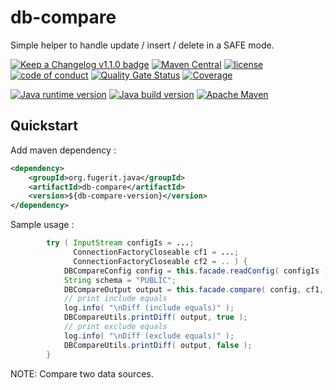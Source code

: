 # db-compare

Simple helper to handle update / insert / delete in a SAFE mode.

[![Keep a Changelog v1.1.0 badge](https://img.shields.io/badge/changelog-Keep%20a%20Changelog%20v1.1.0-%23E05735)](https://github.com/fugerit-org/db-compare/blob/master/CHANGELOG.md) 
[![Maven Central](https://img.shields.io/maven-central/v/org.fugerit.java/db-compare.svg)](https://mvnrepository.com/artifact/org.fugerit.java/db-compare)
[![license](https://img.shields.io/badge/License-Apache%20License%202.0-teal.svg)](https://opensource.org/licenses/Apache-2.0)
[![code of conduct](https://img.shields.io/badge/conduct-Contributor%20Covenant-purple.svg)](https://github.com/fugerit-org/fj-universe/blob/main/CODE_OF_CONDUCT.md)
[![Quality Gate Status](https://sonarcloud.io/api/project_badges/measure?project=fugerit-org_db-compare&metric=alert_status)](https://sonarcloud.io/summary/new_code?id=fugerit-org_db-compare)
[![Coverage](https://sonarcloud.io/api/project_badges/measure?project=fugerit-org_db-compare&metric=coverage)](https://sonarcloud.io/summary/new_code?id=fugerit-org_db-compare)

[![Java runtime version](https://img.shields.io/badge/run%20on-java%2011+-%23113366.svg?style=for-the-badge&logo=openjdk&logoColor=white)](https://universe.fugerit.org/src/docs/versions/java11.html)
[![Java build version](https://img.shields.io/badge/build%20on-java%2011+-%23ED8B00.svg?style=for-the-badge&logo=openjdk&logoColor=white)](https://universe.fugerit.org/src/docs/versions/java11.html)
[![Apache Maven](https://img.shields.io/badge/Apache%20Maven-3.9.0+-C71A36?style=for-the-badge&logo=Apache%20Maven&logoColor=white)](https://universe.fugerit.org/src/docs/versions/maven3_9.html)

## Quickstart

Add maven dependency :

```xml
<dependency>
    <groupId>org.fugerit.java</groupId>
    <artifactId>db-compare</artifactId>
    <version>${db-compare-version}</version>
</dependency>	
```

Sample usage : 

```java
        try ( InputStream configIs = ...;
              ConnectionFactoryCloseable cf1 = ...;
              ConnectionFactoryCloseable cf2 = .. ) {
            DBCompareConfig config = this.facade.readConfig( configIs );
            String schema = "PUBLIC";
            DBCompareOutput output = this.facade.compare( config, cf1, schema, cf2, schema );
            // print include equals
            log.info( "\nDiff (include equals)" );
            DBCompareUtils.printDiff( output, true );
            // print exclude equals
            log.info( "\nDiff (exclude equals)" );
            DBCompareUtils.printDiff( output, false );
        }
```

NOTE: Compare two data sources.
